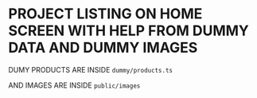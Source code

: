 # PROJECT LISTING ON HOME SCREEN WITH HELP FROM DUMMY DATA AND DUMMY IMAGES

DUMY PRODUCTS ARE INSIDE `dummy/products.ts`

AND IMAGES ARE INSIDE `public/images`